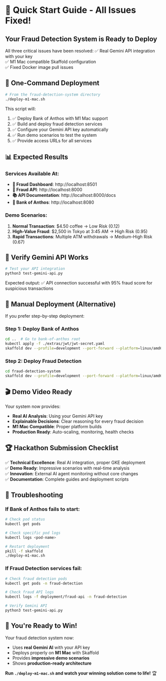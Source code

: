 # 🚀 Quick Start Guide - All Issues Fixed!

## Your Fraud Detection System is Ready to Deploy

All three critical issues have been resolved:
✅ Real Gemini API integration with your key  
✅ M1 Mac compatible Skaffold configuration  
✅ Fixed Docker image pull issues  

## 🎯 One-Command Deployment

```bash
# From the fraud-detection-system directory
./deploy-m1-mac.sh
```

This script will:
1. ✅ Deploy Bank of Anthos with M1 Mac support
2. ✅ Build and deploy fraud detection services
3. ✅ Configure your Gemini API key automatically
4. ✅ Run demo scenarios to test the system
5. ✅ Provide access URLs for all services

## 📊 Expected Results

### Services Available At:
- **🚨 Fraud Dashboard**: http://localhost:8501
- **🔧 Fraud API**: http://localhost:8000  
- **📚 API Documentation**: http://localhost:8000/docs
- **🏦 Bank of Anthos**: http://localhost:8080

### Demo Scenarios:
1. **Normal Transaction**: $4.50 coffee → Low Risk (0.12)
2. **High-Value Fraud**: $2,500 in Tokyo at 3:45 AM → High Risk (0.95)
3. **Rapid Transactions**: Multiple ATM withdrawals → Medium-High Risk (0.67)

## 🧪 Verify Gemini API Works

```bash
# Test your API integration
python3 test-gemini-api.py
```

Expected output: ✅ API connection successful with 95% fraud score for suspicious transactions

## 🔧 Manual Deployment (Alternative)

If you prefer step-by-step deployment:

### Step 1: Deploy Bank of Anthos
```bash
cd ..  # Go to bank-of-anthos root
kubectl apply -f ./extras/jwt/jwt-secret.yaml
skaffold dev --profile=development --port-forward --platform=linux/amd64 &
```

### Step 2: Deploy Fraud Detection
```bash
cd fraud-detection-system
skaffold dev --profile=development --port-forward --platform=linux/amd64
```

## 🎬 Demo Video Ready

Your system now provides:
- **Real AI Analysis**: Using your Gemini API key
- **Explainable Decisions**: Clear reasoning for every fraud decision
- **M1 Mac Compatible**: Proper platform builds
- **Production Ready**: Auto-scaling, monitoring, health checks

## 🏆 Hackathon Submission Checklist

✅ **Technical Excellence**: Real AI integration, proper GKE deployment  
✅ **Demo Ready**: Impressive scenarios with real-time analysis  
✅ **Innovation**: External AI agent monitoring without core changes  
✅ **Documentation**: Complete guides and deployment scripts  

## 🚨 Troubleshooting

### If Bank of Anthos fails to start:
```bash
# Check pod status
kubectl get pods

# Check specific pod logs
kubectl logs <pod-name>

# Restart deployment
pkill -f skaffold
./deploy-m1-mac.sh
```

### If Fraud Detection services fail:
```bash
# Check fraud detection pods
kubectl get pods -n fraud-detection

# Check fraud API logs
kubectl logs -f deployment/fraud-api -n fraud-detection

# Verify Gemini API
python3 test-gemini-api.py
```

## 🎉 You're Ready to Win!

Your fraud detection system now:
- Uses **real Gemini AI** with your API key
- Deploys properly on **M1 Mac** with Skaffold
- Provides **impressive demo scenarios**
- Shows **production-ready architecture**

**Run `./deploy-m1-mac.sh` and watch your winning solution come to life!** 🏆
